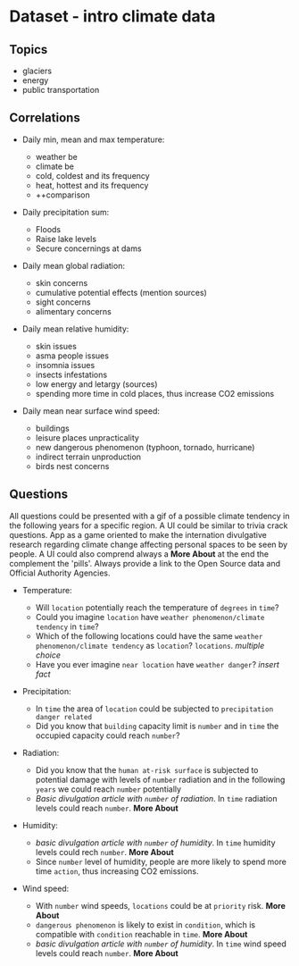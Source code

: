 # Dataset - intro climate data

## Topics

- glaciers
- energy
- public transportation

## Correlations

- Daily min, mean and max temperature:
  - weather be
  - climate be
  - cold, coldest and its frequency
  - heat, hottest and its frequency
  - ++comparison

- Daily precipitation sum:
  - Floods
  - Raise lake levels
  - Secure concernings at dams

- Daily mean global radiation:
  - skin concerns
  - cumulative potential effects (mention sources)
  - sight concerns
  - alimentary concerns

- Daily mean relative humidity:
  - skin issues
  - asma people issues
  - insomnia issues
  - insects infestations
  - low energy and letargy (sources)
  - spending more time in cold places, thus increase CO2 emissions

- Daily mean near surface wind speed:
  - buildings
  - leisure places unpracticality
  - new dangerous phenomenon (typhoon, tornado, hurricane)
  - indirect terrain unproduction
  - birds nest concerns

## Questions

All questions could be presented with a gif of a possible climate tendency in the following years for a specific region.
A UI could be similar to trivia crack questions.
App as a game oriented to make the internation divulgative research regarding climate change affecting personal spaces to be seen by people.
A UI could also comprend always a **More About** at the end the complement the 'pills'.
Always provide a link to the Open Source data and Official Authority Agencies.

- Temperature:
  - Will `location` potentially reach the temperature of `degrees` in `time`?
  - Could you imagine `location` have `weather phenomenon/climate tendency` in `time`?
  - Which of the following locations could have the same `weather phenomenon/climate tendency` as `location`? `locations`. _multiple choice_
  - Have you ever imagine `near location` have `weather danger`? _insert fact_

- Precipitation:
  - In `time` the area of `location` could be subjected to `precipitation danger related`
  - Did you know that `building` capacity limit is `number` and in `time` the occupied capacity could reach `number`?

- Radiation:
  - Did you know that the `human at-risk surface` is subjected to potential damage with levels of `number` radiation
  and in the following `years` we could reach `number` potentially
  - _Basic divulgation article with `number` of radiation_. In `time` radiation levels could reach `number`. **More About**
  
- Humidity:
  - _basic divulgation article with `number` of humidity_. In `time` humidity levels could rech `number`. **More About**
  - Since `number` level of humidity, people are more likely to spend more time `action`, thus increasing CO2 emissions.

- Wind speed:
  - With `number` wind speeds, `locations` could be at `priority` risk. **More About**
  - `dangerous phenomenon` is likely to exist in `condition`, which is compatible with `condition` reachable in `time`. **More About**
  - _basic divulgation article with `number` of humidity_. In `time` wind speed levels could reach `number`. **More About**
  